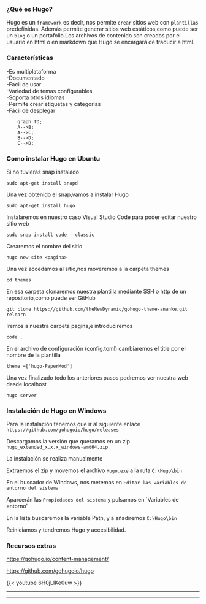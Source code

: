### ¿Qué es Hugo?

Hugo es un `framework` es decir, nos permite `crear` sitios web con `plantillas` predefinidas. Además permite generar sitios web estáticos,como puede ser un `blog` o un portafolio.Los archivos de contenido son creados por el usuario en html o en markdown que Hugo se encargará de traducir a html.

### Características
-Es multiplataforma \
-Documentado \
-Facil de usar \
-Variedad de temas configurables \
-Soporta otros idiomas \
-Permite crear etiquetas y categorías \
-Fácil de desplegar 

```mermaid
    graph TD;
    A-->B;
    A-->C;
    B-->D;
    C-->D;
```    

### Como instalar Hugo en Ubuntu

Si no tuvieras snap instalado 
```
sudo apt-get install snapd
```

Una vez obtenido el snap,vamos a instalar Hugo 
```
sudo apt-get install hugo
```

Instalaremos en nuestro caso Visual Studio Code para poder editar nuestro sitio web 
```
sudo snap install code --classic
```

Crearemos el nombre del sitio 
```
hugo new site <pagina>
```

Una vez accedamos al sitio,nos moveremos a la carpeta themes 
```
cd themes
```

En esa carpeta clonaremos nuestra plantilla mediante SSH o http de un repositorio,como puede ser GitHub 
```
git clone https://github.com/theNewDynamic/gohugo-theme-ananke.git relearn
```

Iremos a nuestra carpeta pagina,e introduciremos 
```
code .
```

En el archivo de configuración (config.toml) cambiaremos el title por el nombre de la plantilla 
```
theme =['hugo-PaperMod']
```

Una vez finalizado todo los anteriores pasos podremos ver nuestra web desde localhost 
```
hugo server
``` 


### Instalación de Hugo en Windows

Para la instalación tenemos que ir al siguiente enlace 
`https://github.com/gohugoio/hugo/releases`

Descargamos la versión que queramos en un zip 
`hugo_extended_x.x.x_windows-amd64.zip`   

La instalación se realiza manualmente 

Extraemos el zip y  movemos el archivo `Hugo.exe`  a la ruta `C:\Hugo\bin ` 

En el buscador de Windows, nos metemos en `Editar las variables de entorno del sistema` 

Aparcerán las `Propiedades del sistema` y pulsamos en `Variables de entorno'

En la lista buscaremos la variable Path, y a añadiremos `C:\Hugo\bin` 

Reiniciamos y tendremos Hugo y accesibilidad. 


### Recursos extras

https://gohugo.io/content-management/ 

https://github.com/gohugoio/hugo


{{< youtube 6H0jLIKe0uw >}} 

---


---
